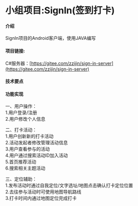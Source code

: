 # 小组项目:SignIn(签到打卡)


#### 介绍
SignIn项目的Android客户端，使用JAVA编写


#### 项目链接:
C#服务器：[https://gitee.com/zzijin/sign-in-server](https://gitee.com/zzijin/sign-in-server)


#### 技术要点


#### 功能实现  
  
一、用户操作：  
   1.用户登录/注册  
   2.用户修改个人信息  
  
二、打卡活动：  
   1.用户创新新的打卡活动  
   2.活动发起者修改管理活动信息  
   3.用户查看参与的活动  
   4.用户通过搜索活动ID加入活动  
   5.首页推荐活动  
   6.搜索相关主题活动  
  
三、定位辅助：  
   1.发布活动时通过自我定位/文字选址/地图点击确认打卡定位位置  
   2.去往参与活动时可使用地图导航路线  
   3.打卡时间内通过地图定位完成打卡  
